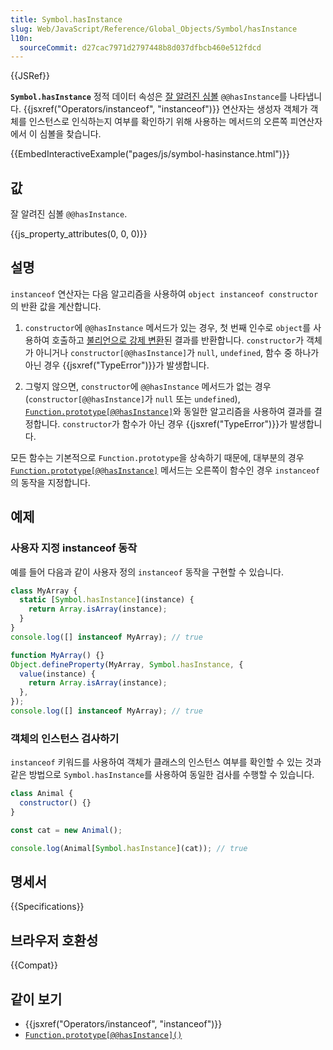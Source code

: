 ```yaml
---
title: Symbol.hasInstance
slug: Web/JavaScript/Reference/Global_Objects/Symbol/hasInstance
l10n:
  sourceCommit: d27cac7971d2797448b8d037dfbcb460e512fdcd
---
```


{{JSRef}}

**`Symbol.hasInstance`** 정적 데이터 속성은 [잘 알려진 심볼](/ko/docs/Web/JavaScript/Reference/Global_Objects/Symbol#잘_알려진_심볼) `@@hasInstance`를 나타냅니다.
{{jsxref("Operators/instanceof", "instanceof")}} 연산자는 생성자 객체가 객체를 인스턴스로 인식하는지 여부를 확인하기 위해
사용하는 메서드의 오른쪽 피연산자에서 이 심볼을 찾습니다.

{{EmbedInteractiveExample("pages/js/symbol-hasinstance.html")}}

## 값

잘 알려진 심볼 `@@hasInstance`.

{{js_property_attributes(0, 0, 0)}}

## 설명

`instanceof` 연산자는 다음 알고리즘을 사용하여 `object instanceof constructor`의 반환 값을 계산합니다.

1. `constructor`에 `@@hasInstance` 메서드가 있는 경우, 첫 번째 인수로 `object`를 사용하여 호출하고 [불리언으로 강제 변환](/ko/docs/Web/JavaScript/Reference/Global_Objects/Boolean#boolean_coercion)된 결과를 반환합니다.
   `constructor`가 객체가 아니거나 `constructor[@@hasInstance]`가 `null`, `undefined`, 함수 중 하나가 아닌 경우 {{jsxref("TypeError")}}가 발생합니다.

2. 그렇지 않으면, `constructor`에 `@@hasInstance` 메서드가 없는 경우(`constructor[@@hasInstance]`가 `null` 또는 `undefined`),
   [`Function.prototype[@@hasInstance]`](/ko/docs/Web/JavaScript/Reference/Global_Objects/Function/@@hasInstance)와 동일한 알고리즘을 사용하여 결과를 결정합니다.
   `constructor`가 함수가 아닌 경우 {{jsxref("TypeError")}}가 발생합니다.

모든 함수는 기본적으로 `Function.prototype`을 상속하기 때문에, 대부분의 경우 [`Function.prototype[@@hasInstance]`](/ko/docs/Web/JavaScript/Reference/Global_Objects/Function/@@hasInstance) 메서드는 오른쪽이 함수인 경우 `instanceof`의 동작을 지정합니다.

## 예제

### 사용자 지정 instanceof 동작

예를 들어 다음과 같이 사용자 정의 `instanceof` 동작을 구현할 수 있습니다.

```js
class MyArray {
  static [Symbol.hasInstance](instance) {
    return Array.isArray(instance);
  }
}
console.log([] instanceof MyArray); // true
```

```js
function MyArray() {}
Object.defineProperty(MyArray, Symbol.hasInstance, {
  value(instance) {
    return Array.isArray(instance);
  },
});
console.log([] instanceof MyArray); // true
```

### 객체의 인스턴스 검사하기

`instanceof` 키워드를 사용하여 객체가 클래스의 인스턴스 여부를 확인할 수 있는 것과 같은 방법으로
`Symbol.hasInstance`를 사용하여 동일한 검사를 수행할 수 있습니다.

```js
class Animal {
  constructor() {}
}

const cat = new Animal();

console.log(Animal[Symbol.hasInstance](cat)); // true
```

## 명세서

{{Specifications}}

## 브라우저 호환성

{{Compat}}

## 같이 보기

- {{jsxref("Operators/instanceof", "instanceof")}}
- [`Function.prototype[@@hasInstance]()`](/ko/docs/Web/JavaScript/Reference/Global_Objects/Function/@@hasInstance)

